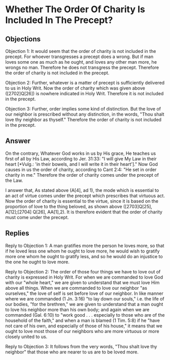 # Whether The Order Of Charity Is Included In The Precept?

## Objections

Objection 1: It would seem that the order of charity is not included in the precept. For whoever transgresses a precept does a wrong. But if man loves some one as much as he ought, and loves any other man more, he wrongs no man. Therefore he does not transgress the precept. Therefore the order of charity is not included in the precept.

Objection 2: Further, whatever is a matter of precept is sufficiently delivered to us in Holy Writ. Now the order of charity which was given above ([2702]Q[26]) is nowhere indicated in Holy Writ. Therefore it is not included in the precept.

Objection 3: Further, order implies some kind of distinction. But the love of our neighbor is prescribed without any distinction, in the words, "Thou shalt love thy neighbor as thyself." Therefore the order of charity is not included in the precept.

## Answer

On the contrary, Whatever God works in us by His grace, He teaches us first of all by His Law, according to Jer. 31:33: "I will give My Law in their heart [*Vulg.: 'in their bowels, and I will write it in their heart']." Now God causes in us the order of charity, according to Cant 2:4: "He set in order charity in me." Therefore the order of charity comes under the precept of the Law.

I answer that, As stated above (A[4], ad 1), the mode which is essential to an act of virtue comes under the precept which prescribes that virtuous act. Now the order of charity is essential to the virtue, since it is based on the proportion of love to the thing beloved, as shown above ([2703]Q[25], A[12];[2704] Q[26], AA[1],2). It is therefore evident that the order of charity must come under the precept.

## Replies

Reply to Objection 1: A man gratifies more the person he loves more, so that if he loved less one whom he ought to love more, he would wish to gratify more one whom he ought to gratify less, and so he would do an injustice to the one he ought to love more.

Reply to Objection 2: The order of those four things we have to love out of charity is expressed in Holy Writ. For when we are commanded to love God with our "whole heart," we are given to understand that we must love Him above all things. When we are commanded to love our neighbor "as ourselves," the love of self is set before love of our neighbor. In like manner where we are commanded (1 Jn. 3:16) "to lay down our souls," i.e. the life of our bodies, "for the brethren," we are given to understand that a man ought to love his neighbor more than his own body; and again when we are commanded (Gal. 6:10) to "work good . . . especially to those who are of the household of the faith," and when a man is blamed (1 Tim. 5:8) if he "have not care of his own, and especially of those of his house," it means that we ought to love most those of our neighbors who are more virtuous or more closely united to us.

Reply to Objection 3: It follows from the very words, "Thou shalt love thy neighbor" that those who are nearer to us are to be loved more.